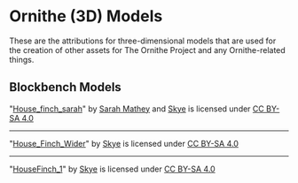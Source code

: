 Ornithe (3D) Models
===================
These are the attributions for three-dimensional models that are used for the creation of other assets for The Ornithe Project and any Ornithe-related things.

Blockbench Models
------

"[House_finch_sarah](House_finch_sarah.bbmodel)" by [Sarah Mathey](https://github.com/SRAZKVT) and [Skye](https://github.com/FubyCutie) is licensed under [CC BY-SA 4.0](LICENSE)

***

"[House_Finch_Wider](House_Finch_Wider.bbmodel)" by [Skye](https://github.com/FubyCutie) is licensed under [CC BY-SA 4.0](LICENSE)

***

"[HouseFinch_1](HouseFinch_1.bbmodel)" by [Skye](https://github.com/FubyCutie) is licensed under [CC BY-SA 4.0](LICENSE)